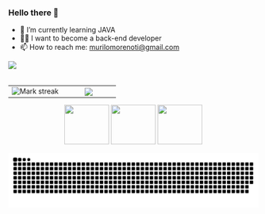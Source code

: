 ### Hello there 👋

- 🌱 I’m currently learning JAVA
- 🐱‍👤 I want to become a back-end developer
- 📫 How to reach me: murilomorenoti@gmail.com

<picture>
  <source
    srcset="https://github-readme-stats.vercel.app/api?username=Muriloo321&show_icons=true&theme=tokyonight"
    media="(prefers-color-scheme: dark)"
  />
  <source
    srcset="https://github-readme-stats.vercel.app/api?username=Muriloo321&show_icons=true"
    media="(prefers-color-scheme: light), (prefers-color-scheme: no-preference)"
  />
  <img src="https://github-readme-stats.vercel.app/api?username=Muriloo321&show_icons=true" />
</picture>

##

<table align="center">
<tr border="none">
<td width="50%" align="center">
  
  <img  title="🔥 Get streak stats for your profile at git.io/streak-stats" alt="Mark streak" src="https://github-readme-streak-stats.herokuapp.com/?user=Muriloo321&theme=tokyonight&hide_border=false" /> 
</td>

<td width="50%" align="center">

  <img  align="center"  src="https://github-readme-stats.anuraghazra1.vercel.app/api/top-langs/?username=Muriloo321&theme=tokyonight&hide_border=false&no-bg=true&no-frame=true&langs_count=10"/>
  
  </td>
</tr>
</table>

<p align="center">
<img height = "80" width = "90" src="https://cdn.jsdelivr.net/gh/devicons/devicon/icons/java/java-plain.svg" /> <img height = "80" width = "90" src="https://cdn.jsdelivr.net/gh/devicons/devicon/icons/html5/html5-original.svg" /> <img height = "80" width = "90" src="https://cdn.jsdelivr.net/gh/devicons/devicon/icons/css3/css3-plain.svg" />
          
</p>         

<div align="center">
  <img  src="https://github.com/1999AZZAR/1999AZZAR/blob/main/resources/img/grid-snake.svg"
       alt="snake" /></a>
</div>
          
